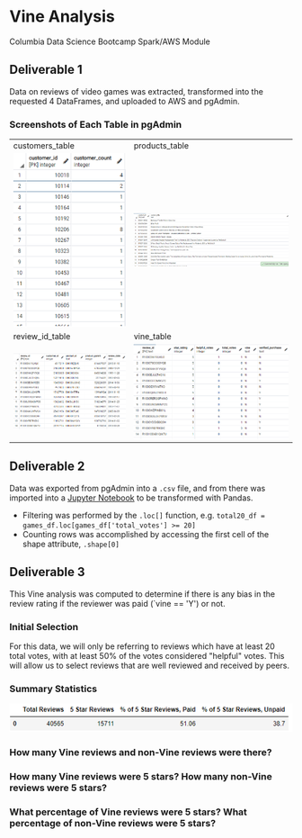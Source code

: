 # Vine Analysis
Columbia Data Science Bootcamp Spark/AWS Module

## Deliverable 1
Data on reviews of video games was extracted, transformed into the requested 4 DataFrames, and uploaded to AWS and pgAdmin.

### Screenshots of Each Table in pgAdmin
|                                                     |                                                   |
| --------------------------------------------------- | ------------------------------------------------- |
| customers_table                                     | products_table                                    |
| ![customers_table](Screenshots/customers_table.png) | ![products_table](Screenshots/products_table.png) |
| review_id_table                                     | vine_table                                        |
| ![review_id_table](Screenshots/review_id_table.png) | ![vine_table](Screenshots/vine_table.png)         |

## Deliverable 2
Data was exported from pgAdmin into a `.csv` file, and from there was imported into a [Jupyter Notebook](Vine_Review_Analysis.ipynb) to be transformed with Pandas.
- Filtering was performed by the `.loc[]` function, e.g. `total20_df = games_df.loc[games_df['total_votes'] >= 20]`
- Counting rows was accomplished by accessing the first cell of the shape attribute, `.shape[0]`

## Deliverable 3
This Vine analysis was computed to determine if there is any bias in the review rating if the reviewer was paid (`vine == 'Y') or not.

### Initial Selection
For this data, we will only be referring to reviews which have at least 20 total votes, with at least 50% of the votes considered "helpful" votes.  This will allow us to select reviews that are well reviewed and received by peers.

### Summary Statistics
![](Screenshots/summary_statistics.png)

### How many Vine reviews and non-Vine reviews were there?
### How many Vine reviews were 5 stars? How many non-Vine reviews were 5 stars?
### What percentage of Vine reviews were 5 stars? What percentage of non-Vine reviews were 5 stars?
